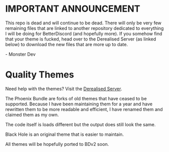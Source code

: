 # IMPORTANT ANNOUNCEMENT

This repo is dead and will continue to be dead. There will only be very few remaining files that are linked to another repository dedicated to everything I will be doing for BetterDiscord (and hopefully more). If you somehow find that your theme is fucked, head over to the Derealised Server (as linked below) to download the new files that are more up to date.

\- Monster Dev

# Quality Themes
Need help with the themes? Visit the [Derealised Server](https://discord.gg/AGmsMpH).

The Phoenix Bundle are forks of old themes that have ceased to be supported. Because I have been maintaining them for a year and have rewritten them to be more readable and efficient, I have renamed them and claimed them as my own.

The code itself is loads different but the output does still look the same.

Black Hole is an original theme that is easier to maintain.

All themes will be hopefully ported to BDv2 soon.